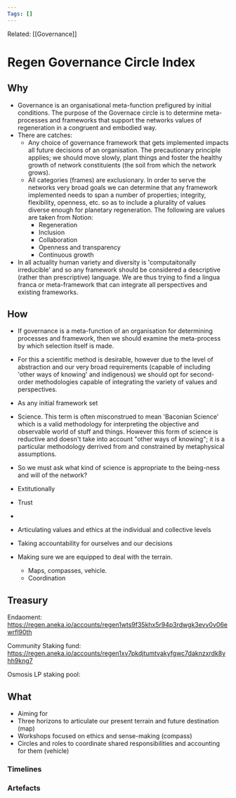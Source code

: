 ```yaml
---
Tags: []
---
```

Related: [[Governance]]
# Regen Governance Circle Index

## Why
- Governance is an organisational meta-function prefigured by initial conditions. The purpose of the Governace circle is to determine meta-processes and frameworks that support the networks values of regeneration in a congruent and embodied way. 
- There are catches:
	- Any choice of governance framework that gets implemented impacts all future decisions of an organisation. The precautionary principle applies; we should move slowly, plant things and foster the healthy growth of network constituients (the soil from which the network grows).
	- All categories (frames) are exclusionary. In order to serve the networks very broad goals we can determine that any framework implemented needs to span a number of properties; integrity, flexibility, openness, etc. so as to include a plurality of values diverse enough for planetary regeneration. The following are values are taken from Notion:
		- Regeneration
		- Inclusion
		- Collaboration
		- Openness and transparency
		- Continuous growth
- In all actuality human variety and diversity is 'computaitonally irreducible' and so any framework should be considered a descriptive (rather than prescriptive) language. We are thus trying to find a lingua franca or meta-framework that can integrate all perspectives and existing frameworks. 
 
## How
- If governance is a meta-function of an organisation for determining processes and framework, then we should examine the meta-process by which selection itself is made. 
- For this a scientific method is desirable, however due to the level of abstraction and our very broad requirements (capable of including 'other ways of knowing' and indigenous) we should opt for second-order methodologies capable of integrating the variety of values and perspectives. 
- As any initial framework set



- Science. This term is often misconstrued to mean 'Baconian Science' which is a valid methodology for interpreting the objective and observable world of stuff and things. However this form of science is reductive and doesn't take into account "other ways of knowing"; it is a particular methodology derrived from and constrained by metaphysical assumptions.  

-  So we must ask what kind of science is appropriate to the being-ness and will of the network? 


- Extitutionally
- Trust
- 


- Articulating values and ethics at the individual and collective levels
- Taking accountability for ourselves and our decisions
- Making sure we are equipped to deal with the terrain. 
	- Maps, compasses, vehicle. 
	- Coordination



## Treasury

Endaoment:
https://regen.aneka.io/accounts/regen1wts9f35khx5r94p3rdwgk3evv0v06ewrfl90th


Community Staking fund:
https://regen.aneka.io/accounts/regen1xv7pkdjtumtvakyfgwc7daknzxrdk8yhh9kng7

Osmosis LP staking pool:

## What 
- Aiming for 
- Three horizons to articulate our present terrain and future destination (map)
- Workshops focused on ethics and sense-making (compass)
- Circles and roles to coordinate shared responsibilities and accounting for them (vehicle)




### Timelines
### Artefacts